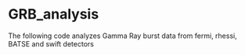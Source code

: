 # GRB_analysis

The following code analyzes Gamma Ray burst data from fermi, rhessi, BATSE and swift detectors
